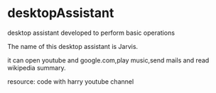 # desktopAssistant
desktop assistant developed to perform basic operations

The name of this desktop assistant is Jarvis.

it can open youtube and google.com,play music,send mails and read wikipedia summary.

resource: code with harry youtube channel
